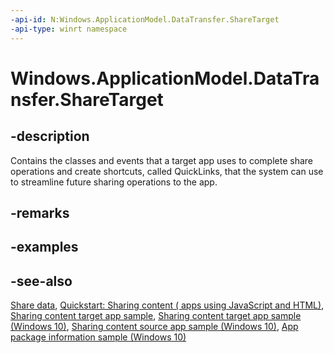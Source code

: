 ```yaml
---
-api-id: N:Windows.ApplicationModel.DataTransfer.ShareTarget
-api-type: winrt namespace
---
```


# Windows.ApplicationModel.DataTransfer.ShareTarget

## -description

Contains the classes and events that a target app uses to complete share operations and create shortcuts, called QuickLinks, that the system can use to streamline future sharing operations to the app.

## -remarks

## -examples

## -see-also

[Share data](http://msdn.microsoft.com/library/32287f5e-eb86-4b98-97ff-8f6228d06782), [Quickstart: Sharing content ( apps using JavaScript and HTML)](http://msdn.microsoft.com/library/594cd09c-19d4-4f7e-996a-e8e2489170dd), [Sharing content target app sample](http://go.microsoft.com/fwlink/p/?LinkID=267177), [Sharing content target app sample (Windows 10)](http://go.microsoft.com/fwlink/p/?LinkId=620597), [Sharing content source app sample (Windows 10)](http://go.microsoft.com/fwlink/p/?LinkId=620596), [App package information sample (Windows 10)](http://go.microsoft.com/fwlink/p/?LinkId=620581)